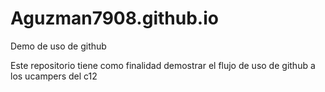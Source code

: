 # Aguzman7908.github.io
Demo de uso de github

Este repositorio tiene como finalidad demostrar el flujo de uso de github a los ucampers del c12
